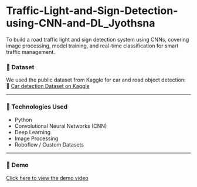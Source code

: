 # Traffic-Light-and-Sign-Detection-using-CNN-and-DL_Jyothsna
To build a road traffic light and sign detection system using CNNs, covering image processing, model training, and real-time classification for smart traffic management.

### 📂 Dataset

We used the public dataset from Kaggle for car and road object detection:  
🔗 [Car detection Dataset on Kaggle](https://www.kaggle.com/datasets/pkdarabi/cardetection)

---

### 🔧 Technologies Used
- Python
- Convolutional Neural Networks (CNN)
- Deep Learning
- Image Processing
- Roboflow / Custom Datasets

---

### 🎥 Demo
[Click here to view the demo video](video.mp4)

